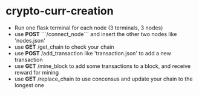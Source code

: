 # crypto-curr-creation

- Run one flask terminal for each node (3 terminals, 3 nodes)
- use **POST** ´´´/connect_node´´´ and insert the other two nodes like 'nodes.json'
- use **GET** /get_chain to check your chain
- use **POST** /add_transaction like 'transaction.json' to add a new transaction
- use **GET** /mine_block to add some transactions to a block, and receive reward for mining
- use **GET** /replace_chain to use concensus and update your chain to the longest one
